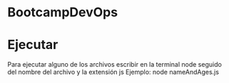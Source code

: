 # BootcampDevOps

# Ejecutar
Para ejecutar alguno de los archivos escribir en la terminal node seguido del nombre del archivo y la extensión js
Ejemplo: node nameAndAges.js